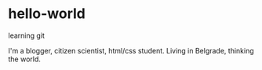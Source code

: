 # hello-world
learning git

I'm a blogger, citizen scientist, html/css student. Living in Belgrade, thinking the world.
